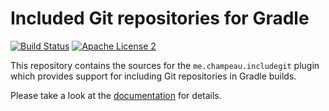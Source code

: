 # Included Git repositories for Gradle
[![Build Status](https://github.com/melix/includegit-gradle-plugin/actions/workflows/build.yml/badge.svg)](https://github.com/melix/includegit-gradle-plugin/actions/workflows/build.yml)
[![Apache License 2](http://img.shields.io/badge/license-ASF2-blue.svg)](https://www.apache.org/licenses/LICENSE-2.0.txt)

This repository contains the sources for the `me.champeau.includegit` plugin which provides support for including Git repositories in Gradle builds.

Please take a look at the [documentation](https://melix.github.io/includegit-gradle-plugin/index.html) for details.

